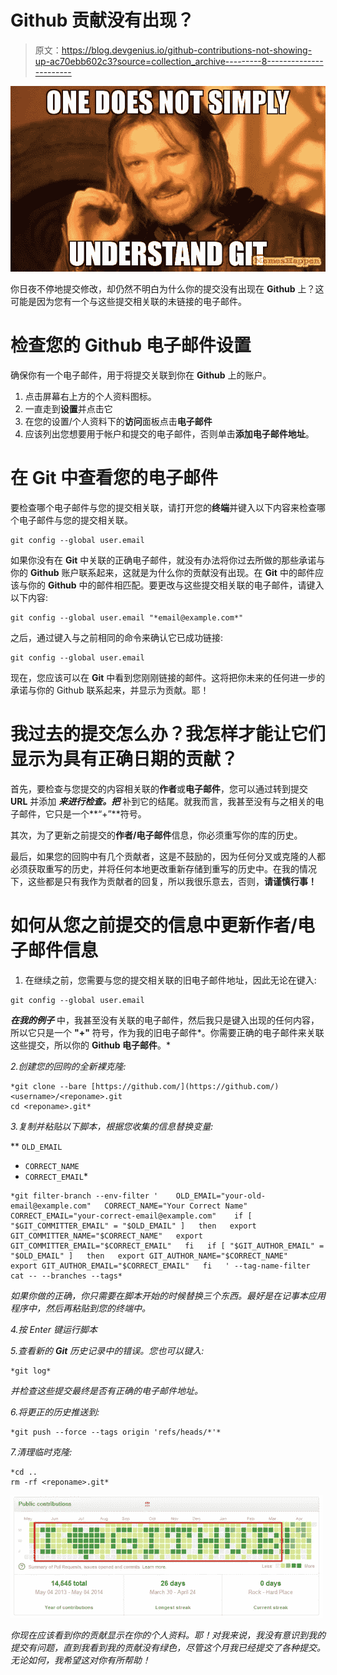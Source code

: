 # Github 贡献没有出现？

> 原文：<https://blog.devgenius.io/github-contributions-not-showing-up-ac70ebb602c3?source=collection_archive---------8----------------------->

![](img/1f6f3718ea8b2e005e69bba3893d300d.png)

你日夜不停地提交修改，却仍然不明白为什么你的提交没有出现在 **Github** 上？这可能是因为您有一个与这些提交相关联的未链接的电子邮件。

# 检查您的 Github 电子邮件设置

确保你有一个电子邮件，用于将提交关联到你在 **Github** 上的账户。

1.  点击屏幕右上方的个人资料图标。
2.  一直走到**设置**并点击它
3.  在您的设置/个人资料下的**访问**面板点击**电子邮件**
4.  应该列出您想要用于帐户和提交的电子邮件，否则单击**添加电子邮件地址**。

# **在 Git 中查看您的电子邮件**

要检查哪个电子邮件与您的提交相关联，请打开您的**终端**并键入以下内容来检查哪个电子邮件与您的提交相关联。

```
git config --global user.email 
```

如果你没有在 **Git** 中关联的正确电子邮件，就没有办法将你过去所做的那些承诺与你的 **Github** 账户联系起来，这就是为什么你的贡献没有出现。在 **Git** 中的邮件应该与你的 **Github** 中的邮件相匹配。要更改与这些提交相关联的电子邮件，请键入以下内容:

```
git config --global user.email "*email@example.com*"
```

之后，通过键入与之前相同的命令来确认它已成功链接:

```
git config --global user.email
```

现在，您应该可以在 **Git** 中看到您刚刚链接的邮件。这将把你未来的任何进一步的承诺与你的 Github 联系起来，并显示为贡献。耶！

# 我过去的提交怎么办？我怎样才能让它们显示为具有正确日期的贡献？

首先，要检查与您提交的内容相关联的**作者**或**电子邮件**，您可以通过转到提交 **URL** 并添加 ***来进行检查。把*** 补到它的结尾。就我而言，我甚至没有与之相关的电子邮件，它只是一个**“+”**符号。

其次，为了更新之前提交的**作者/电子邮件**信息，你必须重写你的库的历史。

最后，如果您的回购中有几个贡献者，这是不鼓励的，因为任何分叉或克隆的人都必须获取重写的历史，并将任何本地更改重新存储到重写的历史中。在我的情况下，这些都是只有我作为贡献者的回复，所以我很乐意去，否则，**请谨慎行事！**

# **如何从您之前提交的信息中更新作者/电子邮件信息**

1.  在继续之前，您需要与您的提交相关联的旧电子邮件地址，因此无论在键入:

```
git config --global user.email
```

***在我的例子*** 中，我甚至没有关联的电子邮件，然后我只是键入出现的任何内容，所以它只是一个 **"+"** 符号，作为我的旧电子邮件*。你需要正确的电子邮件来关联这些提交，所以你的 **Github 电子邮件**。*

*2.创建您的回购的全新裸克隆:*

```
*git clone --bare [https://github.com/](https://github.com/)<username>/<reponame>.git
cd <reponame>.git*
```

*3.复制并粘贴以下脚本，根据您收集的信息替换变量:*

** `OLD_EMAIL`
* `CORRECT_NAME`
* `CORRECT_EMAIL`*

```
*git filter-branch --env-filter '    OLD_EMAIL="your-old-email@example.com"   CORRECT_NAME="Your Correct Name"   CORRECT_EMAIL="your-correct-email@example.com"    if [ "$GIT_COMMITTER_EMAIL" = "$OLD_EMAIL" ]   then   export GIT_COMMITTER_NAME="$CORRECT_NAME"   export GIT_COMMITTER_EMAIL="$CORRECT_EMAIL"   fi   if [ "$GIT_AUTHOR_EMAIL" = "$OLD_EMAIL" ]   then   export GIT_AUTHOR_NAME="$CORRECT_NAME"   export GIT_AUTHOR_EMAIL="$CORRECT_EMAIL"   fi   ' --tag-name-filter cat -- --branches --tags*
```

*如果你做的正确，你只需要在脚本开始的时候替换三个东西。最好是在记事本应用程序中，然后再粘贴到您的终端中。*

*4.按 Enter 键运行脚本*

*5.查看新的 **Git** 历史记录中的错误。您也可以键入:*

```
*git log*
```

*并检查这些提交最终是否有正确的电子邮件地址。*

*6.将更正的历史推送到:*

```
*git push --force --tags origin 'refs/heads/*'*
```

*7.清理临时克隆:*

```
*cd ..
rm -rf <reponame>.git*
```

*![](img/99c8c4ca2b8dad71eaa58429ec1e123d.png)*

*你现在应该看到你的贡献显示在你的个人资料。耶！对我来说，我没有意识到我的提交有问题，直到我看到我的贡献没有绿色，尽管这个月我已经提交了各种提交。无论如何，我希望这对你有所帮助！*
